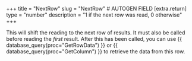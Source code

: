 +++
title = "NextRow"
slug = "NextRow" # AUTOGEN FIELD
[extra.return]
type = "number"
description = "1 if the next row was read, 0 otherwise"
+++

This will shift the reading to the next row of results. It must also be called before reading the *first* result. After this has been called, you can use {{ database_query(proc="GetRowData") }} or {{ database_query(proc="GetColumn") }} to retrieve the data from this row.
